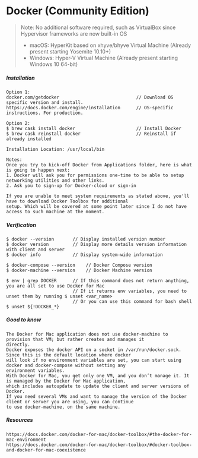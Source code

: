 # Docker \(Community Edition\)

> Note: No additional software required, such as VirtualBox since Hypervisor frameworks are now built-in OS
>
> * macOS: HyperKit based on xhyve/bhyve Virtual Machine \(Already present starting Yosemite 10.10+\)
> * Windows: Hyper-V Virtual Machine \(Already present starting Windows 10 64-bit\)

##### Installation

```
Option 1:
docker.com/getdocker                             // Download OS specific version and install.
https://docs.docker.com/engine/installation      // OS-specific instructions. For production.

Option 2:
$ brew cask install docker                       // Install Docker
$ brew cask reinstall docker                     // Reinstall if already installed

Installation Location: /usr/local/bin

Notes:
Once you try to kick-off Docker from Applications folder, here is what is going to happen next:
1. Docker will ask you for permissions one-time to be able to setup networking utilities and other links.
2. Ask you to sign-up for Docker-cloud or sign-in

If you are unable to meet system requirements as stated above, you'll have to download Docker Toolbox for additional
setup. Which will be covered at some point later since I do not have access to such machine at the moment.
```

##### Verification

```
$ docker --version       // Display installed version number
$ docker version         // Display more details version information with client and server
$ docker info            // Display system-wide information

$ docker-compose --version    // Docker Compose version
$ docker-machine --version    // Docker Machine version

$ env | grep DOCKER      // If this command does not return anything, you are all set to use Docker for Mac
                         // If it returns env variables, you need to unset them by running $ unset <var_name>
                         // Or you can use this command for bash shell $ unset ${!DOCKER_*}
```

##### Good to know

```
The Docker for Mac application does not use docker-machine to provision that VM; but rather creates and manages it
directly.
Docker exposes the docker API on a socket in /var/run/docker.sock. Since this is the default location where docker
will look if no environment variables are set, you can start using docker and docker-compose without setting any
environment variables.
With Docker for Mac, you get only one VM, and you don’t manage it. It is managed by the Docker for Mac application,
which includes autoupdate to update the client and server versions of Docker.
If you need several VMs and want to manage the version of the Docker client or server you are using, you can continue
to use docker-machine, on the same machine.
```

##### Resources

```
https://docs.docker.com/docker-for-mac/docker-toolbox/#the-docker-for-mac-environment
https://docs.docker.com/docker-for-mac/docker-toolbox/#docker-toolbox-and-docker-for-mac-coexistence
```



